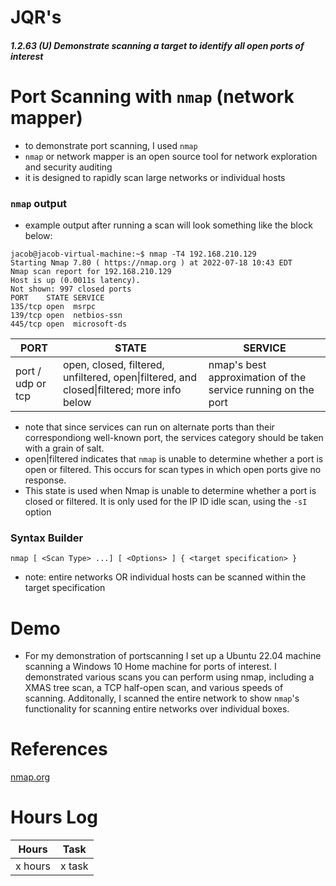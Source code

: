 # JQR's
##### 1.2.63 (U) Demonstrate scanning a target to identify all open ports of interest

# Port Scanning with `nmap` (network mapper)

- to demonstrate port scanning, I used `nmap`
- `nmap` or network mapper is an open source tool for network exploration and security auditing
- it is designed to rapidly scan large networks or individual hosts


### `nmap` output

- example output after running a scan will look something like the block below:

```
jacob@jacob-virtual-machine:~$ nmap -T4 192.168.210.129
Starting Nmap 7.80 ( https://nmap.org ) at 2022-07-18 10:43 EDT
Nmap scan report for 192.168.210.129
Host is up (0.0011s latency).
Not shown: 997 closed ports
PORT    STATE SERVICE
135/tcp open  msrpc
139/tcp open  netbios-ssn
445/tcp open  microsoft-ds
```




|        PORT       |                      STATE                           |                           SERVICE                            |
|-------------------|------------------------------------------------------|--------------------------------------------------------------|
| port / udp or tcp | open, closed, filtered, unfiltered, open\|filtered, and closed\|filtered; more info below  | nmap's best approximation of the service running on the port |

- note that since services can run on alternate ports than their correspondiong well-known port, the services category should be taken with a grain of salt.
- open\|filtered indicates that `nmap` is unable to determine whether a port is open or filtered. This occurs for scan types in which open ports give no response. 
- This state is used when Nmap is unable to determine whether a port is closed or filtered. It is only used for the IP ID idle scan, using the `-sI` option


### Syntax Builder
`nmap [ <Scan Type> ...] [ <Options> ] { <target specification> }`
 - note: entire networks OR individual hosts can be scanned within the target specification

# Demo

- For my demonstration of portscanning I set up a Ubuntu 22.04 machine scanning a Windows 10 Home machine for ports of interest. I demonstrated various scans you can perform using nmap, including a XMAS tree scan, a TCP half-open scan, and various speeds of scanning. Additonally, I scanned the entire network to show `nmap`'s functionality for scanning entire networks over individual boxes.


# References
[nmap.org](https://nmap.org)

# Hours Log
| Hours | Task |
|-------|------|
| x hours | x task |
